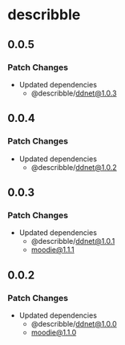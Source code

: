 # describble

## 0.0.5

### Patch Changes

- Updated dependencies
  - @describble/ddnet@1.0.3

## 0.0.4

### Patch Changes

- Updated dependencies
  - @describble/ddnet@1.0.2

## 0.0.3

### Patch Changes

- Updated dependencies
  - @describble/ddnet@1.0.1
  - moodie@1.1.1

## 0.0.2

### Patch Changes

- Updated dependencies
  - @describble/ddnet@1.0.0
  - moodie@1.1.0
